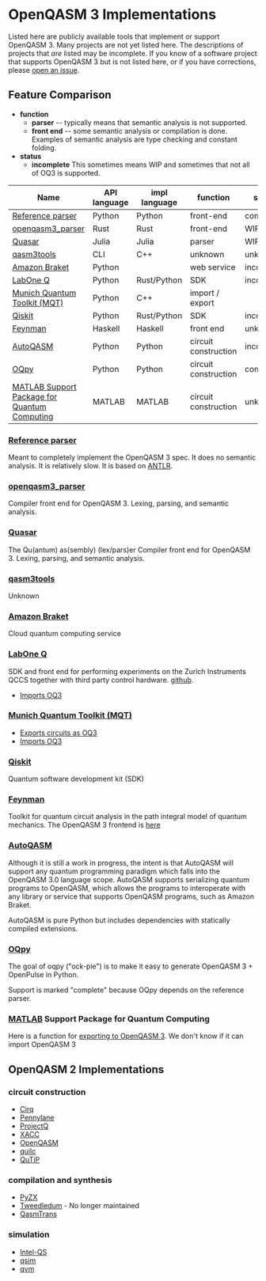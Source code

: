 # OpenQASM 3 Implementations

Listed here are publicly available tools that implement or support OpenQASM 3.
Many projects are not yet listed here. The descriptions of projects that *are* listed
may be incomplete.
If you know of a software project that supports OpenQASM 3 but is not listed here, or if
you have corrections, please
[open an issue](https://github.com/openqasm/openqasm/issues?q=sort%3Aupdated-desc+is%3Aissue+is%3Aopen).

## Feature Comparison

* **function**
    * **parser** -- typically means that semantic analysis is not supported.
    * **front end** -- some semantic analysis or compilation is done.
      Examples of semantic analysis are type checking and constant folding.
* **status**
    * **incomplete** This sometimes means WIP and sometimes that not all of OQ3 is supported.

| Name                                                        | API language | impl language | function             | status     | license |
|-------------------------------------------------------------|--------------|---------------|----------------------|------------|---------|
| [Reference parser](#reference-parser)                       | Python       | Python        | front-end            | complete   | OSS     |
| [openqasm3_parser](#openqasm3_parser)                       | Rust         | Rust          | front-end            | WIP        | OSS     |
| [Quasar](#quasar)                                           | Julia        | Julia         | parser               | WIP        | OSS     |
| [qasm3tools](#qasm3tools)                                   | CLI          | C++           | unknown              | unknown    | OSS     |
| [Amazon Braket](#amazon-braket)                             | Python       |               | web service          | incomplete |         |
| [LabOne Q](#labone-q)                                       | Python       | Rust/Python   | SDK                  | incomplete | OSS     |
| [Munich Quantum Toolkit (MQT)](#munich-quantum-toolkit-mqt) | Python       | C++           | import / export      |            | OSS     |
| [Qiskit](#qiskit)                                           | Python       | Rust/Python   | SDK                  | incomplete | OSS     |
| [Feynman](#feynman)                                         | Haskell      | Haskell       | front end            | unknown    | OSS     |
| [AutoQASM](#autoqasm)                                       | Python       | Python        | circuit construction | incomplete | OSS     |
| [OQpy](#oqpy)                                               | Python       | Python        | circuit construction | complete   | OSS     |
| [MATLAB Support Package for Quantum Computing](#matlab)     | MATLAB       | MATLAB        | circuit construction | unknown    | unknown |

### [Reference parser](https://github.com/openqasm/openqasm/tree/main/source/openqasm)

Meant to completely implement the OpenQASM 3 spec. It does no semantic analysis. It is relatively slow.
It is based on [ANTLR](https://www.antlr.org/).

### [openqasm3_parser](https://github.com/Qiskit/openqasm3_parser)
Compiler front end for OpenQASM 3. Lexing, parsing, and semantic analysis.

### [Quasar](https://github.com/kshyatt-aws/Quasar.jl)
The Qu(antum) as(sembly) (lex/pars)er
Compiler front end for OpenQASM 3. Lexing, parsing, and semantic analysis.

### [qasm3tools](https://github.com/softwareQinc/qasm3tools)
Unknown

### [Amazon Braket](https://docs.aws.amazon.com/braket/latest/developerguide/braket-openqasm.html)
Cloud quantum computing service

### [LabOne Q](https://www.zhinst.com/americas/en/quantum-computing-systems/labone-q)
SDK and front end for performing experiments on the Zurich Instruments QCCS together with third party control hardware.
[github](https://github.com/zhinst/laboneq).
* [Imports OQ3](https://docs.zhinst.com/labone_q_user_manual/core/reference/openqasm3.html)

### [Munich Quantum Toolkit (MQT)](https://mqt.readthedocs.org)
* [Exports circuits as OQ3](https://mqt.readthedocs.io/projects/core/en/latest/quickstart.html)
* [Imports OQ3](https://mqt.readthedocs.io/projects/core/en/latest/api/mqt/core/index.html#mqt.core.load)

### [Qiskit](https://github.com/qiskit)
Quantum software development kit (SDK)

### [Feynman](https://github.com/meamy/feynman)
Toolkit for quantum circuit analysis in the path integral model of quantum mechanics.
The OpenQASM 3 frontend is [here](https://github.com/meamy/feynman/tree/master/src/Feynman/Frontend/OpenQASM3)

### [AutoQASM](https://github.com/amazon-braket/autoqasm)
Although it is still a work in progress, the intent is that AutoQASM will support any
quantum programming paradigm which falls into the OpenQASM 3.0 language scope. AutoQASM
supports serializing quantum programs to OpenQASM, which allows the programs to interoperate
with any library or service that supports OpenQASM programs, such as Amazon Braket.

AutoQASM is pure Python but includes dependencies with statically compiled extensions.

### [OQpy](https://github.com/openqasm/oqpy)
The goal of oqpy ("ock-pie") is to make it easy to generate OpenQASM 3 + OpenPulse in Python.

Support is marked "complete" because OQpy depends on the reference parser.

### [MATLAB](https://www.mathworks.com/products/quantum-computing.html) Support Package for Quantum Computing

Here is a function for [exporting to OpenQASM 3](https://www.mathworks.com/help/matlab/ref/quantumcircuit.generateqasm.html).
We don't know if it can import OpenQASM 3

## OpenQASM 2 Implementations

### circuit construction

* [Cirq](https://github.com/quantumlib/cirq)
* [Pennylane](https://pennylane.ai/)
* [ProjectQ](https://github.com/ProjectQ-Framework/ProjectQ)
* [XACC](https://github.com/eclipse-xacc/xacc)
* [OpenQASM](https://github.com/QuantumBFS/OpenQASM.jl)
* [quilc](https://github.com/quil-lang/quilc)
* [QuTiP](https://github.com/qutip/qutip-qip)

### compilation and synthesis

* [PyZX](https://github.com/zxcalc/pyzx)
* [Tweedledum](https://github.com/boschmitt/tweedledum) - No longer maintained
* [QasmTrans](https://github.com/pnnl/qasmtrans)

### simulation

* [Intel-QS](https://github.com/intel/intel-qs)
* [qsim](https://github.com/quantumlib/qsim)
* [qvm](https://github.com/quil-lang/qvm)

<!--  LocalWords:  Qiskit OpenQASM 3Aissue 3Aopen impl OSS openqasm3 WIP CLI Qu 3Aissue OQ3
<!--  LocalWords:  qasm3tools Braket braket qiskit SDK ANTLR Lexing antum lex 3Aopen LabOne
<!--  LocalWords:  sembly QASM AST BNF  labone MQT munich mqt feynman AutoQASM autoqasm
<!--  LocalWords:  OQpy oqpy QCCS github frontend ock OpenPulse  -->
